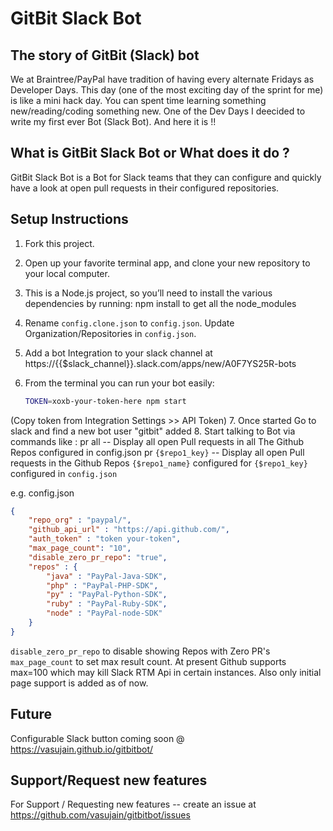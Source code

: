 # GitBit Slack Bot

## The story of GitBit (Slack) bot
We at Braintree/PayPal have tradition of having every alternate Fridays as Developer Days. This day (one of the most exciting day of the sprint for me) is like a mini hack day. You can spent time learning something new/reading/coding something new. One of the Dev Days I deecided to write my first ever Bot (Slack Bot). And here it is !!

## What is GitBit Slack Bot or What does it do ?
GitBit Slack Bot is a Bot for Slack teams that they can configure and quickly have a look at open pull requests in their configured repositories. 

## Setup Instructions
1. Fork this project.
2. Open up your favorite terminal app, and clone your new repository to your local computer.
3. This is a Node.js project, so you’ll need to install the various dependencies by running: npm install to get all the node_modules
4. Rename `config.clone.json` to `config.json`. Update Organization/Repositories in `config.json`.
5. Add a bot Integration to your slack channel at https://{{$slack_channel}}.slack.com/apps/new/A0F7YS25R-bots
6. From the terminal you can run your bot easily:

    ```bash
    TOKEN=xoxb-your-token-here npm start
    ```
 (Copy token from Integration Settings >> API Token)
7. Once started Go to slack and find a new bot user "gitbit" added
8. Start talking to Bot via commands like : 
    pr all -- Display all open Pull requests in all The Github Repos configured in config.json
    pr `{$repo1_key}` -- Display all open Pull requests in the Github Repos `{$repo1_name}` configured for `{$repo1_key}` configured in `config.json`

e.g. config.json

```json
{
    "repo_org" : "paypal/",
    "github_api_url" : "https://api.github.com/",
    "auth_token" : "token your-token",
    "max_page_count": "10",
    "disable_zero_pr_repo": "true",
    "repos" : {
        "java" : "PayPal-Java-SDK",
        "php" : "PayPal-PHP-SDK",
        "py" : "PayPal-Python-SDK",
        "ruby" : "PayPal-Ruby-SDK",
        "node" : "PayPal-node-SDK"
    }
} 

```
`disable_zero_pr_repo` to disable showing Repos with Zero PR's
`max_page_count` to set max result count. At present Github supports max=100 which may kill Slack RTM Api in certain instances. Also only initial page support is added as of now. 

## Future
Configurable Slack button coming soon @ https://vasujain.github.io/gitbitbot/

## Support/Request new features
For Support / Requesting new features -- create an issue at https://github.com/vasujain/gitbitbot/issues  

